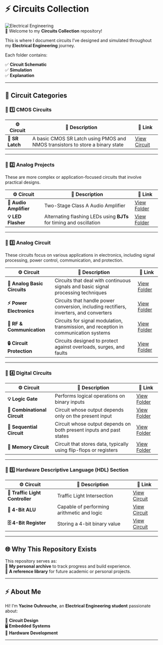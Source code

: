 # ⚡ Circuits Collection

![Electrical Engineering](https://img.shields.io/badge/Electrical%20Engineering-Projects-blue?style=for-the-badge)  
📡 Welcome to my **Circuits Collection** repository!

This is where I document circuits I’ve designed and simulated throughout my **Electrical Engineering** journey.

Each folder contains:

✅ **Circuit Schematic**  
✅ **Simulation**  
✅ **Explanation**  

---

## 📂 Circuit Categories

### 🔗 1️⃣ CMOS Circuits 

| ⚙️ Circuit | 📜 Description | 🔗 Link |
|---|---|---|
| **🔁 SR Latch** | A basic CMOS SR Latch using PMOS and NMOS transistors to store a binary state | [View Circuit](./CMOS_Circuits/SR_Latch/) |

---

### 🔗 2️⃣ Analog Projects  
These are more complex or application-focused circuits that involve practical designs.

| ⚙️ Circuit            | 📜 Description                                                                  | 🔗 Link                                              |
|--------------------|------------------------------------------------------------------------------|---------------------------------------------------|
| **🎵 Audio Amplifier** | Two-Stage Class A Audio Amplifier | [View Folder](./Circuits_Projects/Audio_Amplifier) |
| **💡 LED Flasher**     | Alternating flashing LEDs using **BJTs** for timing and oscillation | [View Folder](./Circuits_Projects/LED_Flasher/)       |

---
### 🔗 3️⃣ Analog Circuit
These circuits focus on various applications in electronics, including signal processing, power control, communication, and protection.

| ⚙️ Circuit                  | 📜 Description                                                                         | 🔗 Link                                              |
|----------------------------|--------------------------------------------------------------------------------------|-----------------------------------------------------|
| **🔌 Analog Basic Circuits** | Circuits that deal with continuous signals and basic signal processing techniques    | [View Folder](./Analog_Circuits/Analog_Basic)               |
| **⚡ Power Electronics**     | Circuits that handle power conversion, including rectifiers, inverters, and converters | [View Folder](./Analog_Circuits/Power_Electronics)                  |
| **📡 RF & Communication**   | Circuits for signal modulation, transmission, and reception in communication systems   | [View Folder](./Analog_Circuits/RF_Circuits)               |
| **🔒 Circuit Protection**    | Circuits designed to protect against overloads, surges, and faults                   | [View Folder](./Analog_Circuits/Circuit_Protection)                 |

---
### 🔗 4️⃣ Digital Circuits  
| ⚙️ Circuit                     | 📜 Description                                                                   | 🔗 Link                                              |
|-------------------------------|-------------------------------------------------------------------------------|-----------------------------------------------------|
| **💡 Logic Gate**              | Performs logical operations on binary inputs | [View Folder](./Digital_Circuit/Logic_Gates) |
| **🔲 Combinational Circuit**   | Circuit whose output depends only on the present input | [View Folder](./Digital_Circuit/Combinational_Circuits) |
| **🔁 Sequential Circuit**      | Circuit whose output depends on both present inputs and past states | [View Folder](./Digital_Circuit/Sequential_Circuits) |
| **🧠 Memory Circuit**          | Circuit that stores data, typically using flip-flops or registers | [View Folder](./Digital_Circuit/Memory_Circuits) |

---

### 🔗 5️⃣ Hardware Descriptive Language (HDL) Section  

| ⚙️ Circuit | 📜 Description | 🔗 Link |
|---|---|---|
| **🚦 Traffic Light Controller** | Traffic Light Intersection | [View Circuit](./HDL/Traffic_Light_Controller/) |
| **🧮 4-Bit ALU** | Capable of performing arithmetic and logic | [View Circuit](./HDL/4_Bit_ALU/) |
| **🗄 4-Bit Register** | Storing a 4-bit binary value | [View Circuit](./HDL/4_bit_register/) |

---

## 🌐 Why This Repository Exists  
This repository serves as:  
🚀 **My personal archive** to track progress and build experience.  
📖 **A reference library** for future academic or personal projects.  

---

## ⚡ About Me  
Hi! I’m **Yacine Ouhrouche**, an **Electrical Engineering student** passionate about:

🔌 **Circuit Design**  
🖥️ **Embedded Systems**  
🔧 **Hardware Development**  

---
